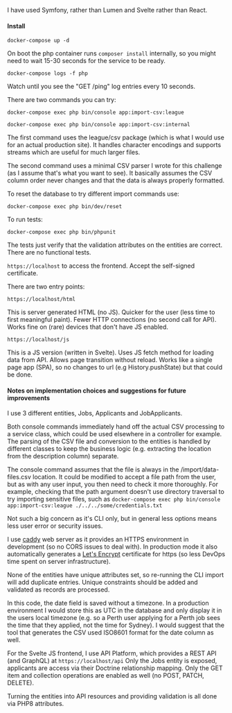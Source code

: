 I have used Symfony, rather than Lumen and Svelte rather than React.

#### Install

`docker-compose up -d`

On boot the php container runs `composer install` internally, so you might need to wait 15-30 seconds for the service to be
ready.

`docker-compose logs -f php`

Watch until you see the "GET /ping" log entries every 10 seconds.

There are two commands you can try:

`docker-compose exec php bin/console app:import-csv:league`

`docker-compose exec php bin/console app:import-csv:internal`

The first command uses the league/csv package (which is what I would use for an actual production site).
It handles character encodings and supports streams which are useful for much larger files.

The second command uses a minimal CSV parser I wrote for this challenge (as I assume that's what you want to see).
It basically assumes the CSV column order never changes and that the data is always properly formatted.

To reset the database to try different import commands use:

`docker-compose exec php bin/dev/reset`

To run tests:

`docker-compose exec php bin/phpunit`

The tests just verify that the validation attributes on the entities are correct.
There are no functional tests.

`https://localhost` to access the frontend. Accept the self-signed certificate.

There are two entry points:

`https://localhost/html`

This is server generated HTML (no JS). Quicker for the user (less time to first meaningful paint).
Fewer HTTP connections (no second call for API). Works fine on (rare) devices that don't have JS enabled.

`https://localhost/js`

This is a JS version (written in Svelte). Uses JS fetch method for loading data from API.
Allows page transition without reload. Works like a single page app (SPA), so no changes to url (e.g History.pushState)
but that could be done.

#### Notes on implementation choices and suggestions for future improvements

I use 3 different entities, Jobs, Applicants and JobApplicants.

Both console commands immediately hand off the actual CSV processing to a service class, which could be used elsewhere
in a controller for example. The parsing of the CSV file and conversion to the entities is handled by different classes
to keep the business logic (e.g. extracting the location from the description column) separate.

The console command assumes that the file is always in the /import/data-files.csv location.
It could be modified to accept a file path from the user, but as with any user input, you then need to check it more
thoroughly.
For example, checking that the path argument doesn't use directory traversal to try importing sensitive files, such as
`docker-compose exec php bin/console app:import-csv:league ./../../some/credentials.txt`

Not such a big concern as it's CLI only, but in general less options means less user error or security issues.

I use [caddy](https://caddyserver.com/) web server as it provides an HTTPS environment in development
(so no CORS issues to deal with).
In production mode it also automatically generates a [Let's Encrypt](https://letsencrypt.org/) certificate
for https (so less DevOps time spent on server infrastructure).

None of the entities have unique attributes set, so re-running the CLI import will add duplicate entries.
Unique constraints should be added and validated as records are processed.

In this code, the date field is saved without a timezone.
In a production environment I would store this as UTC in the database and only display it in the users
local timezone (e.g. so a Perth user applying for a Perth job sees the time that they applied, not the time for Sydney).
I would suggest that the tool that generates the CSV used ISO8601 format for the date column as well.

For the Svelte JS frontend, I use API Platform, which provides a REST API (and GraphQL) at `https://localhost/api`
Only the Jobs entity is exposed, applicants are access via their Doctrine relationship mapping.
Only the GET item and collection operations are enabled as well (no POST, PATCH, DELETE).

Turning the entities into API resources and providing validation is all done via PHP8 attributes.
